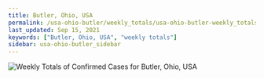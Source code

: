 ```yaml
---
title: Butler, Ohio, USA
permalink: /usa-ohio-butler/weekly_totals/usa-ohio-butler-weekly_totals.html
last_updated: Sep 15, 2021
keywords: ["Butler, Ohio, USA", "weekly totals"]
sidebar: usa-ohio-butler_sidebar
---
```


![Weekly Totals of Confirmed Cases for Butler, Ohio, USA](/covid_tracker/images/graphs/usa-ohio-butler-weekly_totals_graph.png)
